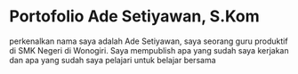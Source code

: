 <h1>Portofolio Ade Setiyawan, S.Kom</h1>
<p>
  perkenalkan nama saya adalah Ade Setiyawan, saya seorang guru produktif di SMK Negeri di Wonogiri. Saya mempublish apa yang sudah saya kerjakan dan apa yang sudah saya pelajari untuk belajar bersama
</p>
